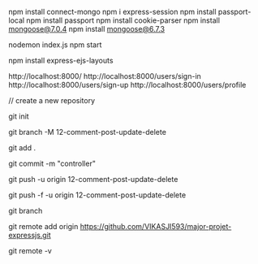 npm install connect-mongo
npm i express-session
npm install passport-local
npm install passport
npm install cookie-parser
npm install mongoose@7.0.4
npm install mongoose@6.7.3

nodemon index.js
npm start

npm install express-ejs-layouts

http://localhost:8000/
http://localhost:8000/users/sign-in
http://localhost:8000/users/sign-up
http://localhost:8000/users/profile

// create a new repository 

git init

git branch -M 12-comment-post-update-delete

git add .

git commit -m "controller"

git push -u origin 12-comment-post-update-delete

git push -f -u origin 12-comment-post-update-delete

git branch

git remote add origin https://github.com/VIKASJI593/major-projet-expressjs.git

git remote -v


